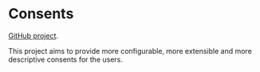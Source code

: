 # Consents

[GitHub project](https://github.com/carpentries/amy/projects/3).

This project aims to provide more configurable, more extensible and more descriptive
consents for the users.
